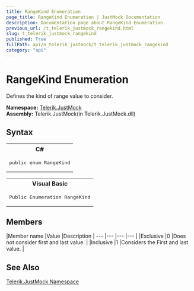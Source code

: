 ```yaml
---
title: RangeKind Enumeration
page_title: RangeKind Enumeration | JustMock Documentation
description: Documentation page about RangeKind Enumeration.
previous_url: /t_telerik_justmock_rangekind.html
slug: t_telerik_justmock_rangekind
published: True
fullPath: api/n_telerik_justmock/t_telerik_justmock_rangekind
category: "api"
---
```


# RangeKind Enumeration



Defines the kind of range value to consider.


 **Namespace:**  [Telerik.JustMock](n_telerik_justmock) <br> **Assembly:** Telerik.JustMock(in Telerik.JustMock.dll)
## Syntax


<div id="syntaxCodeBlocks" class="code"><span codeLanguage="CSharp"><table><tr><th>C#</th></tr><tr><td><pre xml:space="preserve"><span class="keyword">public</span> <span class="keyword">enum</span> <span class="identifier">RangeKind</span></pre></td></tr></table></span><span codeLanguage="VisualBasicDeclaration"><table><tr><th>Visual Basic</th></tr><tr><td><pre xml:space="preserve"><span class="keyword">Public</span> <span class="keyword">Enumeration</span> <span class="identifier">RangeKind</span></pre></td></tr></table></span></div>



## Members



 |Member name |Value |Description |
--- |--- |--- |--- |
 |Exclusive |0 |Does not consider first and last value. |
 |Inclusive |1 |Considers the First and last value. |



## See Also



 [Telerik.JustMock Namespace](n_telerik_justmock) 



